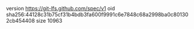 version https://git-lfs.github.com/spec/v1
oid sha256:44128c31b75cf31b4bdb3fa600f9991c6e7848c68a2998ba0c801302cb454408
size 10963
